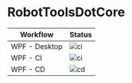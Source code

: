 # RobotToolsDotCore

| Workflow | Status |
|----------|--------|
| WPF - Desktop | ![ci](https://github.com/mookiejones/RobotToolsDotCore/workflows/.NET%20Core%20Desktop/badge.svg) |
| WPF - CI | ![ci](https://github.com/mookiejones/RobotToolsDotCore/workflows/Wpf%20Continuous%20Integration/badge.svg) |
| WPF - CD | ![cd](https://github.com/mookiejones/RobotToolsDotCores/workflows/Wpf%20Continuous%20Delivery/badge.svg) |
